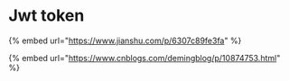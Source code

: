 # Jwt token

{% embed url="https://www.jianshu.com/p/6307c89fe3fa" %}

{% embed url="https://www.cnblogs.com/demingblog/p/10874753.html" %}



